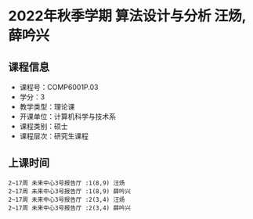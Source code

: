 # 2022年秋季学期 算法设计与分析 汪炀, 薛吟兴






## 课程信息

- 课程号：COMP6001P.03
- 学分：3
- 教学类型：理论课
- 开课单位：计算机科学与技术系
- 课程类别：硕士
- 课程层次：研究生课程

## 上课时间

```
2~17周 未来中心3号报告厅 :1(8,9) 汪炀
2~17周 未来中心3号报告厅 :1(8,9) 薛吟兴
2~17周 未来中心3号报告厅 :2(3,4) 汪炀
2~17周 未来中心3号报告厅 :2(3,4) 薛吟兴
```

